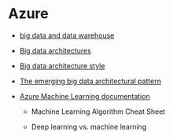 

# Azure

- [big data and data warehouse](https://azure.microsoft.com/fr-fr/blog/implementation-patterns-for-big-data-and-data-warehouse-on-azure/)

- [Big data architectures](https://docs.microsoft.com/en-us/azure/architecture/data-guide/big-data/)


- [Big data architecture style](https://docs.microsoft.com/en-us/azure/architecture/guide/architecture-styles/big-data)

- [The emerging big data architectural pattern](https://azure.microsoft.com/en-us/blog/the-emerging-big-data-architectural-pattern/)

- [Azure Machine Learning documentation](https://docs.microsoft.com/en-us/azure/machine-learning/)

    - Machine Learning Algorithm Cheat Sheet
    
    - Deep learning vs. machine learning

